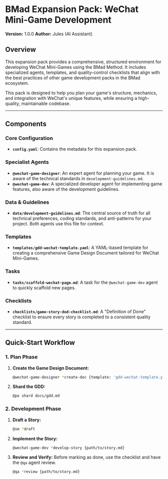 # BMad Expansion Pack: WeChat Mini-Game Development

**Version:** 1.0.0
**Author:** Jules (AI Assistant)

## Overview

This expansion pack provides a comprehensive, structured environment for developing WeChat Mini-Games using the BMad Method. It includes specialized agents, templates, and quality-control checklists that align with the best practices of other game development packs in the BMad ecosystem.

This pack is designed to help you plan your game's structure, mechanics, and integration with WeChat's unique features, while ensuring a high-quality, maintainable codebase.

---

## Components

### Core Configuration

*   **`config.yaml`**: Contains the metadata for this expansion pack.

### Specialist Agents

*   **`@wechat-game-designer`**: An expert agent for planning your game. It is aware of the technical standards in `development-guidelines.md`.
*   **`@wechat-game-dev`**: A specialized developer agent for implementing game features, also aware of the development guidelines.

### Data & Guidelines

*   **`data/development-guidelines.md`**: The central source of truth for all technical preferences, coding standards, and anti-patterns for your project. Both agents use this file for context.

### Templates

*   **`templates/gdd-wechat-template.yaml`**: A YAML-based template for creating a comprehensive Game Design Document tailored for WeChat Mini-Games.

### Tasks

*   **`tasks/scaffold-wechat-page.md`**: A task for the `@wechat-game-dev` agent to quickly scaffold new pages.

### Checklists

*   **`checklists/game-story-dod-checklist.md`**: A "Definition of Done" checklist to ensure every story is completed to a consistent quality standard.

---

## Quick-Start Workflow

### 1. Plan Phase

1.  **Create the Game Design Document:**
    ```bash
    @wechat-game-designer *create-doc {template: 'gdd-wechat-template.yaml', game_name: 'YourGame'}
    ```
2.  **Shard the GDD:**
    ```bash
    @po shard docs/gdd.md
    ```

### 2. Development Phase

1.  **Draft a Story:**
    ```bash
    @sm *draft
    ```
2.  **Implement the Story:**
    ```bash
    @wechat-game-dev *develop-story {path/to/story.md}
    ```
3.  **Review and Verify:** Before marking as done, use the checklist and have the `@qa` agent review.
    ```bash
    @qa *review {path/to/story.md}
    ```
